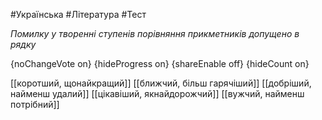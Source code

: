 #Українська #Література #Тест

*Помилку у творенні ступенів порівняння прикметників допущено в рядку*

{noChangeVote on}
{hideProgress on}
{shareEnable off}
{hideCount on}

[[коротший, щонайкращий]]
[[ближчий, більш гарячіший]]
[[добріший, найменш удалий]]
[[цікавіший, якнайдорожчий]]
[[вужчий, найменш потрібний]]
